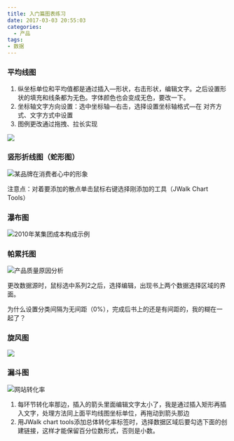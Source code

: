 ```yaml
---
title: 入门篇图表练习
date: 2017-03-03 20:55:03
categories:
  - 产品
tags:
- 数据
---
```


### 平均线图

1. 纵坐标单位和平均值都是通过插入—形状，右击形状，编辑文字。之后设置形状的填充和线条都为无色。字体颜色也会变成无色，要改一下。
2. 坐标轴文字方向设置：选中坐标轴—右击，选择设置坐标轴格式—在  对齐方式、文字方式中设置
3. 图例更改通过拖拽、拉长实现

![](http://pics.naaln.com/blog/2019-01-14-032108.jpg)

### 竖形折线图（蛇形图）

![某品牌在消费者心中的形象](http://pics.naaln.com/blog/2019-01-14-032111.jpg)

注意点：对着要添加的散点单击鼠标右键选择刚添加的工具（JWalk Chart Tools）

### 瀑布图

![2010年某集团成本构成示例](http://pics.naaln.com/blog/2019-01-14-032112.jpg)

### 帕累托图

![产品质量原因分析](http://pics.naaln.com/blog/2019-01-14-32113.jpg)

更改数据源时，鼠标选中系列2之后，选择编辑，出现书上两个数据选择区域的界面。

为什么设置分类间隔为无间距（0%），完成后书上的还是有间距的，我的糊在一起了？

### 旋风图

![](http://pics.naaln.com/blog/2019-01-14-032114.jpg)

### 漏斗图

![网站转化率](http://pics.naaln.com/blog/2019-01-14-032115.jpg)

1. 每环节转化率那边，插入的箭头里面编辑文字太小了，我是通过插入矩形再插入文字，处理方法同上面平均线图坐标单位，再拖动到箭头那边
2. 用JWalk chart tools添加总体转化率标签时，选择数据区域后要勾选下面的创建链接，这样才能保留百分位数形式，否则是小数。
